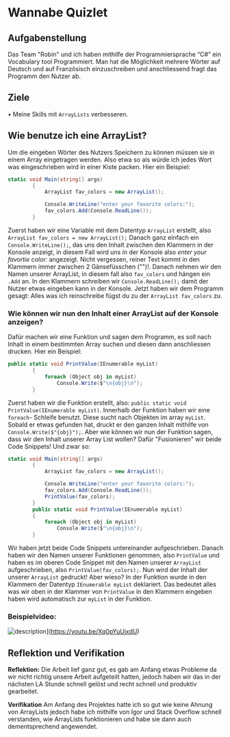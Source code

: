 # Wannabe Quizlet

## Aufgabenstellung
Das Team "Robin" und ich haben mithilfe der Programmiersprache “C#” ein Vocabulary tool Programmiert. Man hat die Möglichkeit mehrere Wörter auf Deutsch und auf Französisch einzuschreiben und anschliessend fragt das Programm den Nutzer ab. 

## Ziele
• Meine Skills mit `ArrayLists` verbesseren.

## Wie benutze ich eine ArrayList?
Um die eingeben Wörter des Nutzers Speichern zu können müssen sie in einem Array eingetragen werden. Also etwa so als würde ich jedes Wort was eingeschrieben wird in einer Kiste packen. Hier ein Beispiel:
```csharp
static void Main(string[] args)
        {
            ArrayList fav_colors = new ArrayList();

            Console.WriteLine("enter your favorite colors:");
            fav_colors.Add(Console.ReadLine());
        }
```
Zuerst haben wir eine Variable mit dem Datentyp `ArrayList` erstellt, also `ArrayList fav_colors = new ArrayList();` 
Danach ganz einfach ein `Console.WriteLine();`, das uns den Inhalt zwischen den Klammern in der Konsole anzeigt, in diesem Fall wird uns in der Konsole also _enter your favortie color:_ angezeigt. Nicht vergessen, reiner Text kommt in den Klammern immer zwischen 2 Gänsefüsschen ("")!. Danach nehmen wir den Namen unserer ArrayList, in diesem fall also `fav_colors` und hängen ein `.Add` an. In den Klammern schreiben wir `Console.ReadLine();` damit der Nutzer etwas eingeben kann in der Konsole. Jetzt haben wir dem Programm gesagt: Alles was ich reinschreibe fügst du zu der `ArrayList fav_colors` zu.   
### Wie können wir nun den Inhalt einer ArrayList auf der Konsole anzeigen?
Dafür machen wir eine Funktion und sagen dem Programm, es soll nach Inhalt in einem bestimmten Array suchen und diesen dann anschliessen drucken. Hier ein Beispiel:
```csharp
public static void PrintValue(IEnumerable myList)
        {
            foreach (Object obj in myList)
                Console.Write($"\n{obj}\n");
        }
```
Zuerst haben wir die Funktion erstellt, also: `public static void PrintValue(IEnumerable myList)`. Innerhalb der Funktion haben wir eine `foreach`- Schleife benutzt. Diese sucht nach Objekten im array `myList`. Sobald er etwas gefunden hat, druckt er den ganzen Inhalt mithilfe von `Console.Write($"{obj}");`. Aber wie können wir nun der Funktion sagen, dass wir den Inhalt unserer Array List wollen? Dafür "Fusionieren" wir beide Code Snippets! Und zwar so:
```csharp
static void Main(string[] args)
        {
            ArrayList fav_colors = new ArrayList();

            Console.WriteLine("enter your favorite colors:");
            fav_colors.Add(Console.ReadLine());
            PrintValue(fav_colors);
        }
        public static void PrintValue(IEnumerable myList)
        {
            foreach (Object obj in myList)
                Console.Write($"\n{obj}\n");
        }
```
Wir haben jetzt beide Code Snippets untereinander aufgeschrieben. Danach haben wir den Namen unserer Funktionen genommen, also `PrintValue` und haben es im oberen Code Snippet mit den Namen unserer `ArrayList` aufgeschrieben, also `PrintValue(fav_colors);`. Nun wird der Inhalt der unserer `ArrayList` gedruckt! Aber wieso? In der Funktion wurde in den Klammern der Datentyp `IEnumerable myList` deklariert. Das bedeutet alles was wir oben in der Klammer von `PrintValue` in den Klammern eingeben haben wird automatisch zur `myList` in der Funktion.
### Beispielvideo:
![description](https://www.klicksafe.de/fileadmin/_processed_/1/0/csm_Logo_YouTube_01_29755e6f1a.png)](https://youtu.be/Xq0pYuUixdU)
## Reflektion und Verifikation
**Reflektion:**
Die Arbeit lief ganz gut, es gab am Anfang etwas Probleme da wir nicht richtig unsere Arbeit aufgeteilt hatten, jedoch haben wir das in der nächsten LA Stunde schnell gelöst und recht schnell und produktiv gearbeitet.

**Verifikation**
Am Anfang des Projektes hatte ich so gut wie keine Ahnung von ArrayLists jedoch habe ich mithilfe von Igor und Stack Overflow schnell verstanden, wie ArrayLists funktionieren und habe sie dann auch dementsprechend angewendet.
